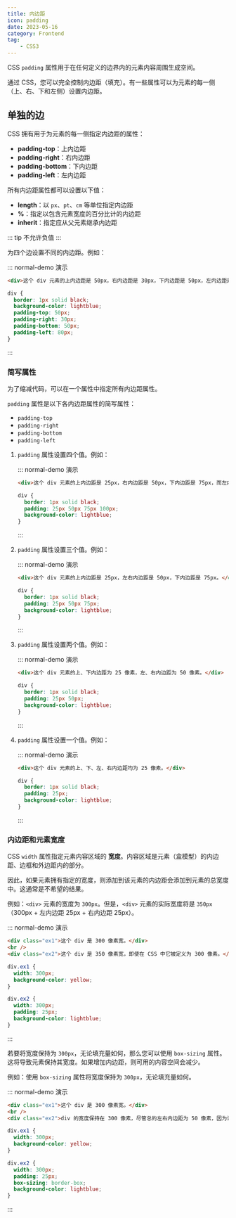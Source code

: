 ```yaml
---
title: 内边距
icon: padding
date: 2023-05-16
category: Frontend
tag:
    - CSS3
---
```


CSS `padding` 属性用于在任何定义的边界内的元素内容周围生成空间。

通过 CSS，您可以完全控制内边距（填充）。有一些属性可以为元素的每一侧（上、右、下和左侧）设置内边距。

## 单独的边

CSS 拥有用于为元素的每一侧指定内边距的属性：

- **padding-top**：上内边距
- **padding-right**：右内边距
- **padding-bottom**：下内边距
- **padding-left**：左内边距

所有内边距属性都可以设置以下值：

- **length**：以 `px`、`pt`、`cm` 等单位指定内边距
- **%**：指定以包含元素宽度的百分比计的内边距
- **inherit**：指定应从父元素继承内边距

::: tip
不允许负值
:::

为四个边设置不同的内边距。例如：

::: normal-demo 演示

```html
<div>这个 div 元素的上内边距是 50px，右内边距是 30px，下内边距是 50px，左内边距是 80px。</div>
```

```css
div {
  border: 1px solid black;
  background-color: lightblue;
  padding-top: 50px;
  padding-right: 30px;
  padding-bottom: 50px;
  padding-left: 80px;
}
```

:::

### 简写属性

为了缩减代码，可以在一个属性中指定所有内边距属性。

`padding` 属性是以下各内边距属性的简写属性：

- `padding-top`
- `padding-right`
- `padding-bottom`
- `padding-left`

1. `padding` 属性设置四个值。例如：

    ::: normal-demo 演示

    ```html
    <div>这个 div 元素的上内边距是 25px，右内边距是 50px，下内边距是 75px，而左内边距是 100px。</div>
    ```

    ```css
    div {
      border: 1px solid black;
      padding: 25px 50px 75px 100px;
      background-color: lightblue;
    }
    ```

    :::


2. `padding` 属性设置三个值。例如：

    ::: normal-demo 演示

    ```html
    <div>这个 div 元素的上内边距是 25px，左右内边距是 50px，下内边距是 75px。</div>
    ```

    ```css
    div {
      border: 1px solid black;
      padding: 25px 50px 75px;
      background-color: lightblue;
    }
    ```

    :::

3. `padding` 属性设置两个值。例如：

    ::: normal-demo 演示

    ```html
    <div>这个 div 元素的上、下内边距为 25 像素，左、右内边距为 50 像素。</div>
    ```

    ```css
    div {
      border: 1px solid black;
      padding: 25px 50px;
      background-color: lightblue;
    }
    ```

    :::

4. `padding` 属性设置一个值。例如：

    ::: normal-demo 演示

    ```html
    <div>这个 div 元素的上、下、左、右内边距均为 25 像素。</div>
    ```

    ```css
    div {
      border: 1px solid black;
      padding: 25px;
      background-color: lightblue;
    }
    ```

    :::

### 内边距和元素宽度

CSS `width` 属性指定元素内容区域的 **宽度**。内容区域是元素（盒模型）的内边距、边框和外边距内的部分。

因此，如果元素拥有指定的宽度，则添加到该元素的内边距会添加到元素的总宽度中。这通常是不希望的结果。

例如：`<div>` 元素的宽度为 `300px`。但是，`<div>` 元素的实际宽度将是 `350px`（300px + 左内边距 25px + 右内边距 25px）。

::: normal-demo 演示

```html
<div class="ex1">这个 div 是 300 像素宽。</div>
<br />
<div class="ex2">这个 div 是 350 像素宽，即使在 CSS 中它被定义为 300 像素。</div>
```

```css
div.ex1 {
  width: 300px;
  background-color: yellow;
}

div.ex2 {
  width: 300px;
  padding: 25px;
  background-color: lightblue;
}
```

:::

若要将宽度保持为 `300px`，无论填充量如何，那么您可以使用 `box-sizing` 属性。这将导致元素保持其宽度。如果增加内边距，则可用的内容空间会减少。

例如：使用 `box-sizing` 属性将宽度保持为 `300px`，无论填充量如何。

::: normal-demo 演示

```html
<div class="ex1">这个 div 是 300 像素宽。</div>
<br />
<div class="ex2">div 的宽度保持在 300 像素，尽管总的左右内边距为 50 像素，因为设置了 box-sizing: border-box 属性。</div>
```

```css
div.ex1 {
  width: 300px;
  background-color: yellow;
}

div.ex2 {
  width: 300px;
  padding: 25px;
  box-sizing: border-box;
  background-color: lightblue;
}
```

:::

